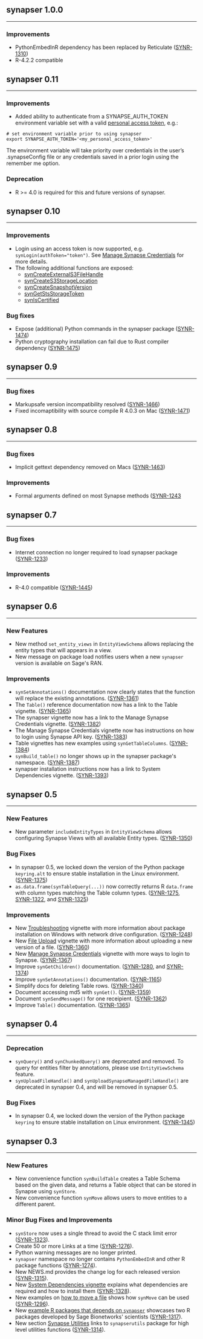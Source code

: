 ## synapser 1.0.0
___

### Improvements
* PythonEmbedInR dependency has been replaced by Reticulate ([SYNR-1310](https://sagebionetworks.jira.com/browse/SYNR-1310))
* R-4.2.2 compatible

## synapser 0.11
___

### Improvements

* Added ability to authenticate from a SYNAPSE_AUTH_TOKEN environment variable set with a valid [personal access token](https://help.synapse.org/docs/Managing-Your-Account.2055405596.html#ManagingYourAccount-PersonalAccessTokens), e.g.:
```
# set environment variable prior to using synapser
export SYNAPSE_AUTH_TOKEN='<my_personal_access_token>'
```
The environment variable will take priority over credentials in the user’s .synapseConfig file or any credentials saved in a prior login using the remember me option.

### Deprecation

* R >= 4.0 is required for this and future versions of synapser.

## synapser 0.10
___

### Improvements

* Login using an access token is now supported, e.g. `synLogin(authToken="token")`. See [Manage Synapse Credentials](../articles/manageSynapseCredentials.md) for more details.
* The following additional functions are exposed:
    + [synCreateExternalS3FileHandle](../reference/synCreateExternalS3FileHandle.md)
    + [synCreateS3StorageLocation](../reference/synCreateS3StorageLocation.md)
    + [synCreateSnapshotVersion](../reference/synCreateSnapshotVersion.md)
    + [synGetStsStorageToken](../reference/synGetStsStorageToken.md)
    + [synIsCertified](../reference/synIsCertified.md)

### Bug fixes

* Expose (additional) Python commands in the synapser package ([SYNR-1474](https://sagebionetworks.jira.com/browse/SYNR-1474))
* Python cryptography installation can fail due to Rust compiler dependency ([SYNR-1475](https://sagebionetworks.jira.com/browse/SYNR-1475))


## synapser 0.9
___

### Bug fixes

* Markupsafe version incompatibility resolved ([SYNR-1466](https://sagebionetworks.jira.com/browse/SYNR-1466))
* Fixed incomaptibility with source compile R 4.0.3 on Mac ([SYNR-1471](https://sagebionetworks.jira.com/browse/SYNR-1471))



## synapser 0.8
___

### Bug fixes

* Implicit gettext dependency removed on Macs ([SYNR-1463](https://sagebionetworks.jira.com/browse/SYNR-1463))


### Improvements

* Formal arguments defined on most Synapse methods ([SYNR-1243](https://sagebionetworks.jira.com/browse/SYNR-1243)

## synapser 0.7
___

### Bug fixes

* Internet connection no longer required to load synapser package ([SYNR-1233](https://sagebionetworks.jira.com/browse/SYNR-1233))

### Improvements

* R-4.0 compatible ([SYNR-1445](https://sagebionetworks.jira.com/browse/SYNR-1445))

## synapser 0.6
___

### New Features

* New method `set_entity_views` in `EntityViewSchema` allows replacing the entity types that will appears in a view.
* New message on package load notifies users when a new `synapser` version is available on Sage's RAN.

### Improvements

* `synSetAnnotations()` documentation now clearly states that the function will replace the existing annotations. ([SYNR-1361](https://sagebionetworks.jira.com/browse/SYNR-1361))
* The `Table()` reference documentation now has a link to the Table vignette. ([SYNR-1365](https://sagebionetworks.jira.com/browse/SYNR-1365))
* The synapser vignette now has a link to the Manage Synapse Credentials vignette. ([SYNR-1382](https://sagebionetworks.jira.com/browse/SYNR-1382))
* The Manage Synapse Credentials vignette now has instructions on how to login using Synapse API key. ([SYNR-1383](https://sagebionetworks.jira.com/browse/SYNR-1383))
* Table vignettes has new examples using `synGetTableColumns`. ([SYNR-1384](https://sagebionetworks.jira.com/browse/SYNR-1384))
* `synBuild_table()` no longer shows up in the synapser package's namespace. ([SYNR-1387](https://sagebionetworks.jira.com/browse/SYNR-1387))
* synapser installation instructions now has a link to System Dependencies vignette. ([SYNR-1393](https://sagebionetworks.jira.com/browse/SYNR-1393))



## synapser 0.5
___

### New Features

* New parameter `includeEntityTypes` in `EntityViewSchema` allows configuring Synapse Views with all available Entity types. ([SYNR-1350](https://sagebionetworks.jira.com/browse/SYNR-1350))

### Bug Fixes

* In synapser 0.5, we locked down the version of the Python package `keyring.alt` to ensure stable installation in the Linux environment. ([SYNR-1375](https://sagebionetworks.jira.com/browse/SYNR-1375))
* `as.data.frame(synTableQuery(...))` now correctly returns R `data.frame` with column types matching the Table column types. ([SYNR-1275](https://sagebionetworks.jira.com/browse/SYNR-1275), [SYNR-1322](https://sagebionetworks.jira.com/browse/SYNR-1322), and [SYNR-1325](https://sagebionetworks.jira.com/browse/SYNR-1325))

### Improvements

* New [Troubleshooting](troubleshooting.html) vignette with more information about package installation on Windows with network drive configuration. ([SYNR-1248](https://sagebionetworks.jira.com/browse/SYNR-1248))
* New [File Upload](upload.html) vignette with more information about uploading a new version of a file. ([SYNR-1360](https://sagebionetworks.jira.com/browse/SYNR-1360))
* New [Manage Synapse Credentials](manageSynapseCredentials.html) vignette with more ways to login to Synapse. ([SYNR-1367](https://sagebionetworks.jira.com/browse/SYNR-1367))
* Improve `synGetChildren()` documentation. ([SYNR-1280](https://sagebionetworks.jira.com/browse/SYNR-1280), and [SYNR-1374](https://sagebionetworks.jira.com/browse/SYNR-1374))
* Improve `synSetAnnotations()` documentation. ([SYNR-1165](https://sagebionetworks.jira.com/browse/SYNR-1165))
* Simplify docs for deleting Table rows. ([SYNR-1340](https://sagebionetworks.jira.com/browse/SYNR-1340))
* Document accessing md5 with `synGet()`. ([SYNR-1359](https://sagebionetworks.jira.com/browse/SYNR-1359))
* Document `synSendMessage()` for one receipient. ([SYNR-1362](https://sagebionetworks.jira.com/browse/SYNR-1362))
* Improve `Table()` documentation. ([SYNR-1365](https://sagebionetworks.jira.com/browse/SYNR-1365))



## synapser 0.4
___

### Deprecation

* `synQuery()` and `synChunkedQuery()` are deprecated and removed. To query for entities filter by annotations, please use `EntityViewSchema` feature.
* `synUploadFileHandle()` and `synUploadSynapseManagedFileHandle()` are deprecated in synapser 0.4, and will be removed in synapser 0.5.

### Bug Fixes

* In synapser 0.4, we locked down the version of the Python package `keyring` to ensure stable installation on Linux environment. ([SYNR-1345](https://sagebionetworks.jira.com/browse/SYNR-1345))



## synapser 0.3
___

### New Features

* New convenience function `synBuildTable` creates a Table Schema based on the given data, and returns a Table object that can be stored in Synapse using `synStore`.
* New convenience function `synMove` allows users to move entities to a different parent.

### Minor Bug Fixes and Improvements

* `synStore` now uses a single thread to avoid the C stack limit error ([SYNR-1323](https://sagebionetworks.jira.com/browse/SYNR-1323)).
* Create 50 or more Links at a time ([SYNR-1276](https://sagebionetworks.jira.com/browse/SYNR-1276)).
* Python warning messages are no longer printed.
* `synapser` namespace no longer contains `PythonEmbedInR` and other R package functions ([SYNR-1274](https://sagebionetworks.jira.com/browse/SYNR-1274)).
* New NEWS.md provides the change log for each released version ([SYNR-1315](https://sagebionetworks.jira.com/browse/SYNR-1325)).
* New [System Dependencies vignette](./articles/systemDependencies.html) explains what dependencies are required and how to install them ([SYNR-1328](https://sagebionetworks.jira.com/browse/SYNR-1328)).
* New examples on [how to move a file](./articles/synapser.html#organizing-data-in-a-project) shows how `synMove` can be used ([SYNR-1296](https://sagebionetworks.jira.com/browse/SYNR-1296)).
* New [example R packages that depends on `synapser`](https://github.com/Sage-Bionetworks/synapser#usage) showcases two R packages developed by Sage Bionetworks' scientists ([SYNR-1317](https://sagebionetworks.jira.com/browse/SYNR-1317)).
* New section [Synapse Utilities](./articles/synapser.html#synapse-utilities) links to `synapserutils` package for high level utilities functions ([SYNR-1314](https://sagebionetworks.jira.com/browse/SYNR-1314)).
